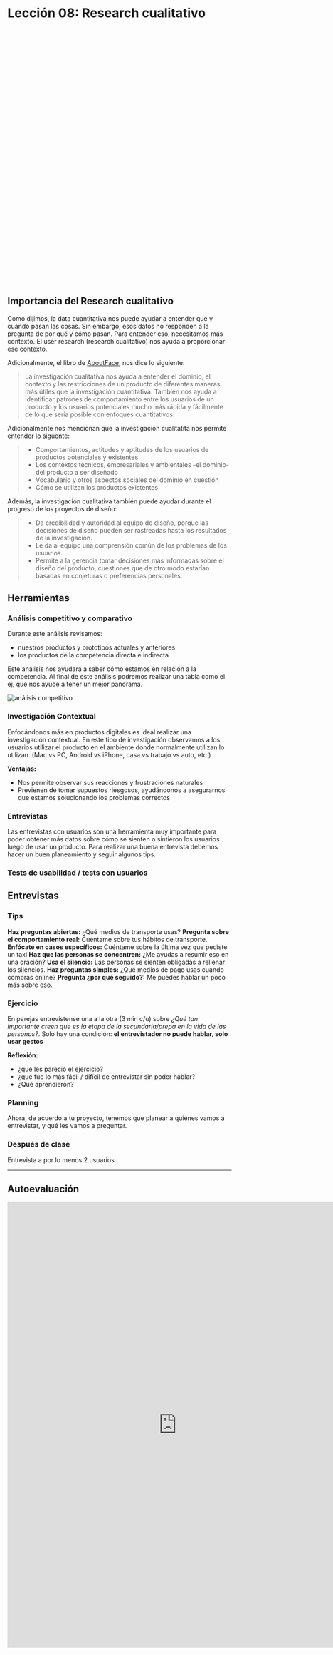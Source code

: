 # Lección 08: Research cualitativo


<div class="iframeWrapper">
	<iframe src="https://docs.google.com/presentation/d/e/2PACX-1vRnkYHIs9IXiS0JxwkHu0fJdR_fDcSnWvWRD6_U3nPkfmjExHaC7liq2ZubD8FjHwiANqnNBITg_OSf/embed?start=false&loop=false&delayms=3000" frameborder="0" width="960" height="569" allowfullscreen="true" mozallowfullscreen="true" webkitallowfullscreen="true"></iframe>
</div>

## Importancia del Research cualitativo

Como dijimos, la data cuantitativa nos puede ayudar a entender qué  y cuándo pasan las cosas. Sin embargo, esos datos no responden a la pregunta de por qué y cómo pasan. Para entender eso, necesitamos más contexto. El user research (research cualitativo) nos ayuda a proporcionar ese contexto.

Adicionalmente, el libro de [AboutFace](https://www.amazon.com/About-Face-Essentials-Interaction-Design/dp/1118766571), nos dice lo siguiente:

> La investigación cualitativa nos ayuda a entender el dominio, el contexto y las restricciones de un producto de diferentes maneras, más útiles que la investigación cuantitativa. También nos ayuda a identificar patrones de comportamiento entre los usuarios de un producto y los usuarios potenciales mucho más rápida y fácilmente de lo que sería posible con enfoques cuantitativos.

Adicionalmente nos mencionan que la investigación cualitatita nos permite entender lo siguente:

> * Comportamientos, actitudes y aptitudes de los usuarios de productos potenciales y existentes
> * Los contextos técnicos, empresariales y ambientales -el dominio- del producto a ser diseñado
> * Vocabulario y otros aspectos sociales del dominio en cuestión
> * Cómo se utilizan los productos existentes

Además, la investigación cualitativa también puede ayudar durante el progreso de los proyectos de diseño:

> * Da credibilidad y autoridad al equipo de diseño, porque las decisiones de diseño pueden ser rastreadas hasta los resultados de la investigación.
> * Le da al equipo una comprensión común de los problemas de los usuarios.
> * Permite a la gerencia tomar decisiones más informadas sobre el diseño del producto, cuestiones que de otro modo estarían basadas en conjeturas o preferencias personales.

## Herramientas

### Análisis competitivo y comparativo

Durante este análisis revisamos:

* nuestros productos y prototipos actuales y anteriores
* los productos de la competencia directa e indirecta

Este análisis nos ayudará a saber cómo estamos en relación a la competencia. Al final de este análisis podremos realizar una tabla como el ej, que nos ayude a tener un mejor panorama.

![análisis competitivo](https://lh6.googleusercontent.com/yrMUrO_YP0cqeqrAyNVZvU3ardIUVf6xgKuVQjLn0khOPTQL36U7RkbXw2MrViYL3YxDvx1uS95Yurbgor2t84ClTct9_LHWuV49K5pUWu48kNQLmyky-2YybJfU3bYzWhVGNIFrsSg)

### Investigación Contextual

Enfocándonos más en productos digitales es ideal realizar una investigación contextual. En este tipo de investigación observamos a los usuarios utilizar el producto en el ambiente donde normalmente utilizan lo utilizan. (Mac vs PC, Android vs iPhone, casa vs trabajo vs auto, etc.)

**Ventajas:**

* Nos permite observar sus reacciones y frustraciones naturales 
* Previenen de tomar supuestos riesgosos, ayudándonos a asegurarnos que estamos solucionando los problemas correctos

### Entrevistas

Las entrevistas con usuarios son una herramienta muy importante para poder obtener más datos sobre cómo se sienten o sintieron los usuarios luego de usar un producto. Para realizar una buena entrevista debemos hacer un buen planeamiento y  seguir algunos tips.


### Tests de usabilidad / tests con usuarios

## Entrevistas

### Tips

**Haz preguntas abiertas:**  ¿Qué medios de transporte usas?
**Pregunta sobre el comportamiento real:** Cuéntame sobre tus hábitos de transporte.
**Enfócate en casos específicos:** Cuéntame sobre la última vez que pediste un taxi
**Haz que las personas se concentren:** ¿Me ayudas a resumir eso en una oración?
**Usa el silencio:** Las personas se sienten obligadas a rellenar los silencios.
**Haz preguntas simples:** ¿Qué medios de pago usas cuando compras online?
**Pregunta ¿por qué seguido?:** Me puedes hablar un poco más sobre eso. 


### Ejercicio

En parejas entrevístense una a la otra (3 min c/u) sobre _¿Qué tan importante creen que es la etapa de la secundaria/prepa en la vida de las personas?_. Solo hay una condición: **el entrevistador no puede hablar, solo usar gestos**

**Reflexión:** 

* ¿qué les pareció el ejercicio?
* ¿qué fue lo más fácil / difícil de entrevistar sin poder hablar?
* ¿Qué aprendieron?

### Planning

Ahora, de acuerdo a tu proyecto, tenemos que planear a quiénes vamos a entrevistar, y qué les vamos a preguntar.

### Después de clase

Entrevista a por lo menos 2 usuarios.

***

## Autoevaluación

<div class="iframeWrapper">
	<iframe src="https://docs.google.com/forms/d/e/1FAIpQLSd0YgXnSxMCYenq--9QNEVg2qJ14yqIYSgZa2-gh6aOU-1vTw/viewform?embedded=true" width="760" height="1000" frameborder="0" marginheight="0" marginwidth="0">Cargando...</iframe>
</div>